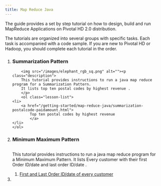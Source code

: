 ```yaml
---
title: Map Reduce Java
---
```


The guide provides a set by step tutorial on how to design, build and run MapReduce Applications on Pivotal HD 2.0 distribution.

The tutorials are organized into several groups with specific tasks. Each task is accompanied with a code sample.
If you are new to Pivotal HD or Hadoop, you should complete each tutorial in the order.

<ol class="class-list">
<li>
      <h3>Summarization Pattern</h3>
      <span></span>
   
    	<img src="/images/elephant_rgb_sq.png" alt=""><p class="description">
      	This tutorial provides instructions to run a java map reduce program for a Summarization Pattern.
      	It lists top ten postal codes by highest revenue .
    	</p>
    	<ol class="lesson-list">
	<li>
       	<a href="/getting-started/map-reduce-java/summarization-postalcode-paidamount.html">
        	Top ten postal codes by highest revenue  
     		</a>
	</li>
	</ol>

</li>


<li>
     
   <h3>Minimum Maximum Pattern</h3>
    	<img src="/images/elephant_rgb_sq.png" alt=""><p class="description">
      	This tutorial provides instructions to run a java map reduce program for a Minimum Maximum Pattern.
      	It lists Every customer with their first Order ID/date and last order ID/date .
    	</p>
    	<ol class="lesson-list">
	<li>
       	<a href="/getting-started/map-reduce-java/firstandlastorderiddate.html">
        	First and Last Order ID/date of every customer
     		</a>
	</li>
	</ol>

</li>
<li></li>
</ol>
